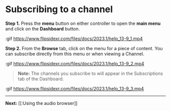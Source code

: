 # Subscribing to a channel

**Step 1.** Press the **menu** button on either controller to open the **main menu** and click on the **Dashboard** button.

:gif https://www.flipsidexr.com/files/docs/2023.1/help_13-9_1.mp4

**Step 2.** From the **Browse** tab, click on the menu for a piece of content. You can subscribe directly from this menu or when viewing a Channel.

:gif https://www.flipsidexr.com/files/docs/2023.1/help_13-9_2.mp4

> **Note:** The channels you subscribe to will appear in the Subscriptions tab of the Dashboard.

:gif https://www.flipsidexr.com/files/docs/2023.1/help_13-9_3.mp4

---

**Next:** [[:Using the audio browser]]
